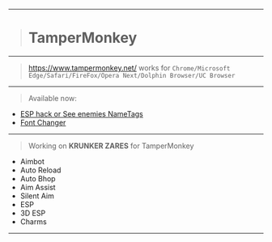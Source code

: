 __________________________________
># TamperMonkey
__________________________________
>https://www.tampermonkey.net/ works for `Chrome/Microsoft Edge/Safari/FireFox/Opera Next/Dolphin Browser/UC Browser`
__________________________________
>Available now:
- [ESP hack or See enemies NameTags](https://github.com/ZaResX/KrunkerZares/tree/master/TamperMonkey/SeeNameTags)
- [Font Changer](https://github.com/ZaResX/KrunkerZares/tree/master/TamperMonkey/font)
__________________________________
>Working on **KRUNKER ZARES** for TamperMonkey
- Aimbot
- Auto Reload
- Auto Bhop
- Aim Assist
- Silent Aim
- ESP
- 3D ESP
- Charms
__________________________________
